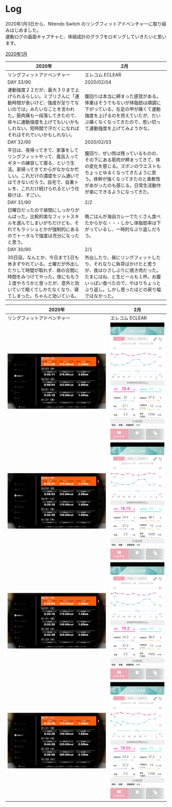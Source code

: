 # Log  

2020年1月3日から、Nitendo Switch のリングフィットアドベンチャーに取り組みはじめました。  
運動ログの画面キャプチャと、体組成計のグラフをロギングしていきたいと思います。  

[2020年1月](log202001.md)  

2020年|2月
--|--
リングフィットアドベンチャー|エレコム ECLEAR
DAY 33/90|2020/02/04  
|運動強度２２だが、最大３０まで上げられるらしい。ミブリさんに「運動時間が長いけど、強度が足りてないのでは」みたいなことを言われた。筋肉痛も一段落してきたので、徐々に運動強度を上げてもいいかもしれない。短時間で汗だくになればそれはそれでいいかもしれない。|腹回りは本当に締まった感覚がある。体重はそうでもないが体脂肪は順調に下がっている。左足の甲が痛くて運動強度を上げるのを控えていたが、だいぶ痛くなくなってきたので、思い切って運動強度を上げてみようかな。
DAY 32/90|2020/02/03  
平日は、夜帰ってきて、家事をしてリングフィットやって、風呂入ってギターの練習して寝る、という生活。家帰ってきてからがなかなか忙しい。これだけの濃度をジム通いではできないだろう。自宅で、自重トレを、これだけ続けられるという仕掛けは、すごい。|腹回り、ぜい肉は残っているものの、その下にある筋肉が締まってきて、体の変化を感じる。ズボンのウエストもちょっとゆるくなってきたように思う。体幹が強くなってきたのと柔軟性があがったのも感じる。日常生活動作が楽にできるようになってきた。
DAY 31/90|2/2
日曜日だったので昼間にしっかりがんばった。比較的楽なフィットスキルを選んでしまいがちだけども、それでもラッシュとかが強制的にあるのでトータルで強度は充分になったと思う。|晩ごはんが海自カレーでたくさん食べたからかな・・・しかし体脂肪率は下がっているし、一時的なぶり返しだろう。
DAY 30/90|2/1
30日目。なんとか、今日まで1日も休まずやれている。土曜だが外出したりして時間が取れず、昼の合間に時間をみつけてやった。夜にももう１度やろうかと思ったが、意外と効いていて眠くてしかたなくなり、寝てしまった。ちゃんと効いている。|外出したり、昼にリングフィットしたり、それなりに負荷はかけたと思うが、夜はひさしぶりに焼き肉だった。たまにはね、と生ビールも１杯。お腹いっぱい食べたので、やはりちょっとぶり返し。しかし思ったほどの戻り幅ではなかった。

2020年|2月
--|--
リングフィットアドベンチャー|エレコム ECLEAR
<img src="log2020/image_202002/EP7j87cUUAEImZ9.jpeg" alt="20200204">|<img src="log2020/image_202002/Screenshot_20200205-060348.png" alt="20200205">
<img src="log2020/image_202002/EP2VDeaUwAE5zG-.jpeg" alt="20200203">|<img src="log2020/image_202002/Screenshot_20200204-060416.png" alt="20200204">
<img src="log2020/image_202002/EPwW8AjVUAAtxSN.jpeg" alt="20200202">|<img src="log2020/image_202002/Screenshot_20200203-061338.png" alt="20200203">
<img src="log2020/image_202002/EPrSR1uUUAIOMil.jpeg" alt="20200201">|<img src="log2020/image_202002/Screenshot_20200202-065431.png" alt="20200202">
